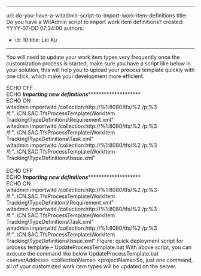 

---
uri: do-you-have-a-witadmin-script-to-import-work-item-definitions
title: Do you have a WitAdmin script to import work item definitions?
created: YYYY-07-DD 07:34:00
authors:
  - id: 10
    title: Lei Xu
---




<span class='intro'> ​You will need to update your work item types
very frequently once the customization process is started, make sure you have a
script like below in your solution, this will help you to upload your
process template quickly with one click, which make your development more
efficient. </span>

<span class="ssw-rteStyle-CodeArea">​ECHO OFF<br>ECHO ***********Importing new definitions*******************************<br>ECHO ON<br>witadmin importwitd /collection&#58;http&#58;//%1&#58;8080/tfs/%2 /p&#58;%3 /f&#58;&quot;..\CN.SAC.TfsProcessTemplate\WorkItem ​Tracking\TypeDefinitions\Requirement.xml&quot;<br>witadmin importwitd /collection&#58;http&#58;//%1&#58;8080/tfs/%2 /p&#58;%3 /f&#58;&quot;..\CN.SAC.TfsProcessTemplate\WorkItem Tracking\TypeDefinitions\Task.xml&quot;<br>witadmin importwitd /collection&#58;http&#58;//%1&#58;8080/tfs/%2 /p&#58;%3 /f&#58;&quot;..\CN.SAC.TfsProcessTemplate\WorkItem Tracking\TypeDefinitions\Issue.xml&quot;<br><br>​ECHO OFF​<br>ECHO ***********Importing new definitions*******************************<br>ECHO ON<br>witadmin importwitd /collection&#58;http&#58;//%1&#58;8080/tfs/%2 /p&#58;%3 /f&#58;&quot;..\CN.SAC.TfsProcessTemplate\WorkItem Tracking\TypeDefinitions\Requirement.xml&quot;<br>witadmin importwitd /collection&#58;http&#58;//%1&#58;8080/tfs/%2 /p&#58;%3 /f&#58;&quot;..\CN.SAC.TfsProcessTemplate\WorkItem Tracking\TypeDefinitions\Task.xml&quot;<br>witadmin importwitd /collection&#58;http&#58;//%1&#58;8080/tfs/%2 /p&#58;%3 /f&#58;&quot;..\CN.SAC.TfsProcessTemplate\WorkItem Tracking\TypeDefinitions\Issue.xml&quot;​​&#160;​</span><span class="ssw-rteStyle-FigureNormal">Figure&#58; quick
deployment script for process template – Upd​ateProcessTemplate.bat</span>
With above script, you can execute the command like
below
<span class="ssw-rteStyle-Tip">UpdateProcessTemplate.bat &lt;serverAddress&gt;
&lt;collectionName&gt; &lt;projectName&gt;
​​​</span>So, just one command, all of your customized work item types will be updated on the server. <br><br>


